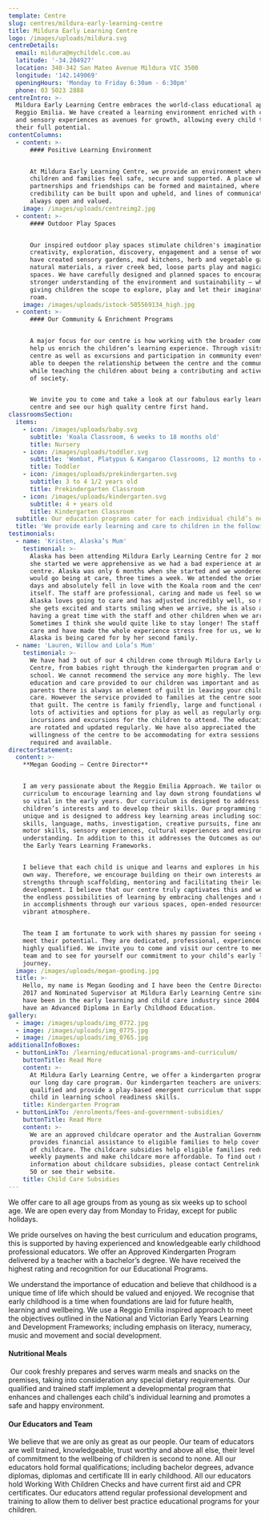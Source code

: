 ```yaml
---
template: Centre
slug: centres/mildura-early-learning-centre
title: Mildura Early Learning Centre
logo: /images/uploads/mildura.svg
centreDetails:
  email: mildura@mychildelc.com.au
  latitude: '-34.204927'
  location: 340-342 San Mateo Avenue Mildura VIC 3500
  longitude: '142.149069'
  openingHours: 'Monday to Friday 6:30am - 6:30pm'
  phone: 03 5023 2888
centreIntro: >-
  Mildura Early Learning Centre embraces the world-class educational approach,
  Reggio Emilia. We have created a learning environment enriched with creative
  and sensory experiences as avenues for growth, allowing every child to reach
  their full potential.
contentColumns:
  - content: >-
      #### Positive Learning Environment


      At Mildura Early Learning Centre, we provide an environment where both
      children and families feel safe, secure and supported. A place where
      partnerships and friendships can be formed and maintained, where trust and
      credibility can be built upon and upheld, and lines of communication are
      always open and valued.
    image: /images/uploads/centreimg2.jpg
  - content: >-
      #### Outdoor Play Spaces


      Our inspired outdoor play spaces stimulate children's imagination,
      creativity, exploration, discovery, engagement and a sense of wonder. We
      have created sensory gardens, mud kitchens, herb and vegetable gardens,
      natural materials, a river creek bed, loose parts play and magical play
      spaces. We have carefully designed and planned spaces to encourage a
      stronger understanding of the environment and sustainability – while
      giving children the scope to explore, play and let their imaginations
      roam.
    image: /images/uploads/istock-505569134_high.jpg
  - content: >-
      #### Our Community & Enrichment Programs


      A major focus for our centre is how working with the broader community can
      help us enrich the children’s learning experience. Through visits to the
      centre as well as excursions and participation in community events, we are
      able to deepen the relationship between the centre and the community,
      while teaching the children about being a contributing and active member
      of society.


      We invite you to come and take a look at our fabulous early learning
      centre and see our high quality centre first hand.
classroomsSection:
  items:
    - icon: /images/uploads/baby.svg
      subtitle: 'Koala Classroom, 6 weeks to 18 months old'
      title: Nursery
    - icon: /images/uploads/toddler.svg
      subtitle: 'Wombat, Platypus & Kangaroo Classrooms, 12 months to 4 years old'
      title: Toddler
    - icon: /images/uploads/prekindergarten.svg
      subtitle: 3 to 4 1/2 years old
      title: Prekindergarten Classroom
    - icon: /images/uploads/kindergarten.svg
      subtitle: 4 + years old
      title: Kindergarten Classroom
  subtitle: Our education programs cater for each individual child’s needs.
  title: 'We provide early learning and care to children in the following classrooms:'
testimonials:
  - name: 'Kristen, Alaska’s Mum'
    testimonial: >-
      Alaska has been attending Mildura Early Learning Centre for 2 months, when
      she started we were apprehensive as we had a bad experience at another
      centre. Alaska was only 6 months when she started and we wondered how she
      would go being at care, three times a week. We attended the orientation
      days and absolutely fell in love with the Koala room and the centre
      itself. The staff are professional, caring and made us feel so welcome.
      Alaska loves going to care and has adjusted incredibly well, so much that
      she gets excited and starts smiling when we arrive, she is also always
      having a great time with the staff and other children when we arrive.
      Sometimes I think she would quite like to stay longer! The staff genuinely
      care and have made the whole experience stress free for us, we know that
      Alaska is being cared for by her second family.
  - name: 'Lauren, Willow and Lola’s Mum'
    testimonial: >-
      We have had 3 out of our 4 children come through Mildura Early Learning
      Centre, from babies right through the kindergarten program and off to
      school. We cannot recommend the service any more highly. The level of
      education and care provided to our children was important and as working
      parents there is always an element of guilt in leaving your children in
      care. However the service provided to families at the centre soon removes
      that guilt. The centre is family friendly, large and functional rooms with
      lots of activities and options for play as well as regularly organised
      incursions and excursions for the children to attend. The educational toys
      are rotated and updated regularly. We have also appreciated the
      willingness of the centre to be accommodating for extra sessions where
      required and available.
directorStatement:
  content: >-
    **Megan Gooding – Centre Director**


    I am very passionate about the Reggio Emilia Approach. We tailor our
    curriculum to encourage learning and lay down strong foundations which are
    so vital in the early years. Our curriculum is designed to address the
    children’s interests and to develop their skills. Our programming format is
    unique and is designed to address key learning areas including social
    skills, language, maths, investigation, creative pursuits, fine and gross
    motor skills, sensory experiences, cultural experiences and environmental
    understanding. In addition to this it addresses the Outcomes as outlined in
    the Early Years Learning Frameworks.


    I believe that each child is unique and learns and explores in his or her
    own way. Therefore, we encourage building on their own interests and
    strengths through scaffolding, mentoring and facilitating their learning and
    development. I believe that our centre truly captivates this and we ignite
    the endless possibilities of learning by embracing challenges and rejoicing
    in accomplishments through our various spaces, open-ended resources and our
    vibrant atmosphere. 


    The team I am fortunate to work with shares my passion for seeing children
    meet their potential. They are dedicated, professional, experienced and
    highly qualified. We invite you to come and visit our centre to meet our
    team and to see for yourself our commitment to your child’s early learning
    journey.
  image: /images/uploads/megan-gooding.jpg
  title: >-
    Hello, my name is Megan Gooding and I have been the Centre Director since
    2017 and Nominated Supervisor at Mildura Early Learning Centre since 2007. I
    have been in the early learning and child care industry since 2004 and I
    have an Advanced Diploma in Early Childhood Education.
gallery:
  - image: /images/uploads/img_0772.jpg
  - image: /images/uploads/img_0775.jpg
  - image: /images/uploads/img_0765.jpg
additionalInfoBoxes:
  - buttonLinkTo: /learning/educational-programs-and-curriculum/
    buttonTitle: Read More
    content: >-
      At Mildura Early Learning Centre, we offer a kindergarten program within
      our long day care program. Our kindergarten teachers are university
      qualified and provide a play-based emergent curriculum that supports your
      child in learning school readiness skills. 
    title: Kindergarten Program
  - buttonLinkTo: /enrolments/fees-and-government-subsidies/
    buttonTitle: Read More
    content: >-
      We are an approved childcare operator and the Australian Government
      provides financial assistance to eligible families to help cover the cost
      of childcare. The childcare subsidies help eligible families reduce their
      weekly payments and make childcare more affordable. To find out more
      information about childcare subsidies, please contact Centrelink on 13 61
      50 or see their website. 
    title: Child Care Subsidies
---
```

We offer care to all age groups from as young as six weeks up to school age. We are open every day from Monday to Friday, except for public holidays.

We pride ourselves on having the best curriculum and education programs, this is supported by having experienced and knowledgeable early childhood professional educators. We offer an Approved Kindergarten Program delivered by a teacher with a bachelor’s degree. We have received the highest rating and recognition for our Educational Programs.

We understand the importance of education and believe that childhood is a unique time of life which should be valued and enjoyed. We recognise that early childhood is a time when foundations are laid for future health, learning and wellbeing. We use a Reggio Emilia inspired approach to meet the objectives outlined in the National and Victorian Early Years Learning and Development Frameworks; including emphasis on literacy, numeracy, music and movement and social development.

#### Nutritional Meals

 Our cook freshly prepares and serves warm meals and snacks on the premises, taking into consideration any special dietary requirements. Our qualified and trained staff implement a developmental program that enhances and challenges each child's individual learning and promotes a safe and happy environment.

#### Our Educators and Team

We believe that we are only as great as our people. Our team of educators are well trained, knowledgeable, trust worthy and above all else, their level of commitment to the wellbeing of children is second to none. All our educators hold formal qualifications; including bachelor degrees, advance diplomas, diplomas and certificate III in early childhood. All our educators hold Working With Children Checks and have current first aid and CPR certificates. Our educators attend regular professional development and training to allow them to deliver best practice educational programs for your children.
